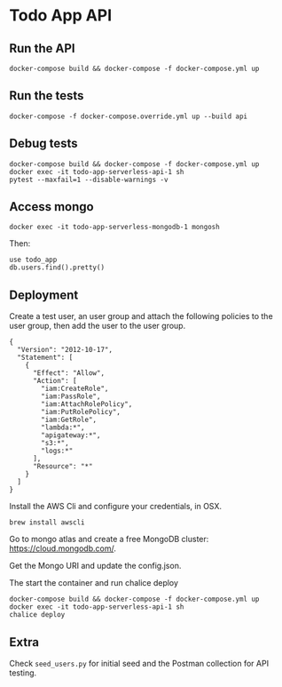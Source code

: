 # Todo App API

## Run the API

```
docker-compose build && docker-compose -f docker-compose.yml up
```

## Run the tests

```
docker-compose -f docker-compose.override.yml up --build api
```

## Debug tests

```
docker-compose build && docker-compose -f docker-compose.yml up
docker exec -it todo-app-serverless-api-1 sh
pytest --maxfail=1 --disable-warnings -v
```

## Access mongo

```
docker exec -it todo-app-serverless-mongodb-1 mongosh
```

Then:

```
use todo_app
db.users.find().pretty()
```

## Deployment

Create a test user, an user group and attach the following policies to the user group, then add the user to the user group.

```
{
  "Version": "2012-10-17",
  "Statement": [
    {
      "Effect": "Allow",
      "Action": [
        "iam:CreateRole",
        "iam:PassRole",
        "iam:AttachRolePolicy",
        "iam:PutRolePolicy",
        "iam:GetRole",
        "lambda:*",
        "apigateway:*",
        "s3:*",
        "logs:*"
      ],
      "Resource": "*"
    }
  ]
}
```

Install the AWS Cli and configure your credentials, in OSX.

```
brew install awscli
```

Go to mongo atlas and create a free MongoDB cluster: https://cloud.mongodb.com/.

Get the Mongo URI and update the config.json.

The start the container and run chalice deploy

```
docker-compose build && docker-compose -f docker-compose.yml up
docker exec -it todo-app-serverless-api-1 sh
chalice deploy
```

## Extra

Check `seed_users.py` for initial seed and the Postman collection for API testing.